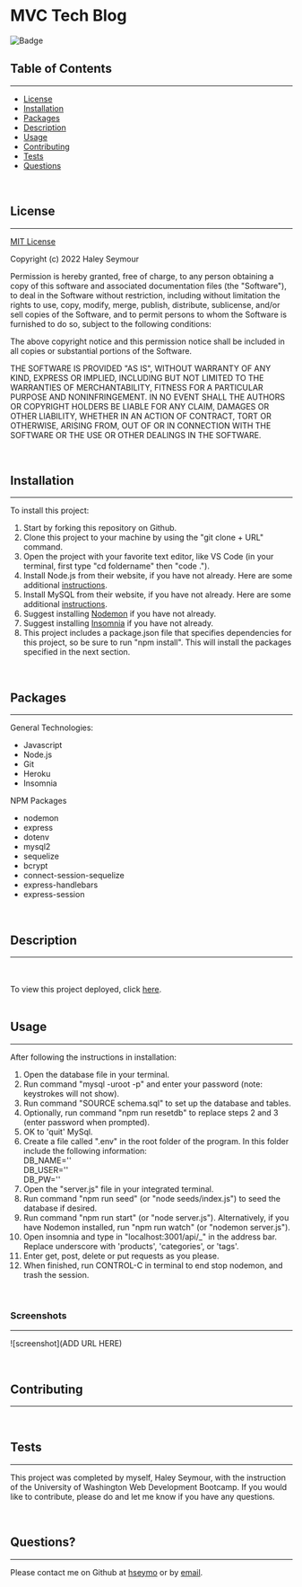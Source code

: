 # **MVC Tech Blog**

![Badge](https://img.shields.io/badge/license-MIT-blue)

## Table of Contents
---
* [License](#license)
* [Installation](#installation)
* [Packages](#packages)
* [Description](#description)
* [Usage](#usage)
* [Contributing](#contributing)
* [Tests](#tests)
* [Questions](#questions)

<br>

## License 
---
[MIT License](./LICENSE) <br>

Copyright (c) 2022 Haley Seymour

Permission is hereby granted, free of charge, to any person obtaining a copy
of this software and associated documentation files (the "Software"), to deal
in the Software without restriction, including without limitation the rights
to use, copy, modify, merge, publish, distribute, sublicense, and/or sell
copies of the Software, and to permit persons to whom the Software is
furnished to do so, subject to the following conditions:

The above copyright notice and this permission notice shall be included in all
copies or substantial portions of the Software.

THE SOFTWARE IS PROVIDED "AS IS", WITHOUT WARRANTY OF ANY KIND, EXPRESS OR
IMPLIED, INCLUDING BUT NOT LIMITED TO THE WARRANTIES OF MERCHANTABILITY,
FITNESS FOR A PARTICULAR PURPOSE AND NONINFRINGEMENT. IN NO EVENT SHALL THE
AUTHORS OR COPYRIGHT HOLDERS BE LIABLE FOR ANY CLAIM, DAMAGES OR OTHER
LIABILITY, WHETHER IN AN ACTION OF CONTRACT, TORT OR OTHERWISE, ARISING FROM,
OUT OF OR IN CONNECTION WITH THE SOFTWARE OR THE USE OR OTHER DEALINGS IN THE
SOFTWARE.
 <br>

<br>

## Installation
---
To install this project: 
1. Start by forking this repository on Github. 
2. Clone this project to your machine by using the "git clone + URL" command. 
3. Open the project with your favorite text editor, like VS Code (in your terminal, first type "cd foldername" then "code ."). 
4. Install Node.js from their website, if you have not already. Here are some additional [instructions](https://coding-boot-camp.github.io/full-stack/nodejs/how-to-install-nodejs).
5. Install MySQL from their website, if you have not already. Here are some additional [instructions](https://coding-boot-camp.github.io/full-stack/mysql/mysql-installation-guide).
6. Suggest installing [Nodemon](https://www.npmjs.com/package/nodemon) if you have not already.
7. Suggest installing [Insomnia](https://insomnia.rest/download) if you have not already. 
8. This project includes a package.json file that specifies dependencies for this project, so be sure to run "npm install". This will install the packages specified in the next section. 

<br>

## Packages
---
General Technologies: 
- Javascript
- Node.js
- Git
- Heroku 
- Insomnia

NPM Packages
- nodemon 
- express
- dotenv
- mysql2
- sequelize 
- bcrypt
- connect-session-sequelize
- express-handlebars
- express-session

<br>

## Description
---
 <br><br>
To view this project deployed, click [here](URL). <br><br>

## Usage 
---
After following the instructions in installation: 
1. Open the database file in your terminal. 
2. Run command "mysql -uroot -p" and enter your password (note: keystrokes will not show).
3. Run command "SOURCE schema.sql" to set up the database and tables.
4. Optionally, run command "npm run resetdb" to replace steps 2 and 3 (enter password when prompted).
5. OK to 'quit' MySql.
6. Create a file called ".env" in the root folder of the program. In this folder include the following information: <br>
DB_NAME='' <br>
DB_USER='' <br>
DB_PW='' <br>
7. Open the "server.js" file in your integrated terminal. 
8. Run command "npm run seed" (or "node seeds/index.js") to seed the database if desired.
9. Run command "npm run start" (or "node server.js"). Alternatively, if you have Nodemon installed, run "npm run watch" (or "nodemon server.js"). 
10. Open insomnia and type in "localhost:3001/api/_" in the address bar. Replace underscore with 'products', 'categories', or 'tags'.
11. Enter get, post, delete or put requests as you please. 
12. When finished, run CONTROL-C in terminal to end stop nodemon, and trash the session. 
<br>

### **Screenshots**
--- 
![screenshot](ADD URL HERE)
<br>

<br>

## Contributing 
---


<br>

## Tests
---
This project was completed by myself, Haley Seymour, with the instruction of the University of Washington Web Development Bootcamp. If you would like to contribute, please do and let me know if you have any questions.

<br>

## Questions?
---
Please contact me on Github at [hseymo](https://github.com/hseymo) or by [email](mailto:haleycseymour@comcast.net).